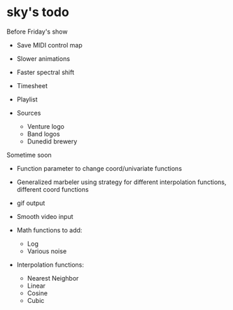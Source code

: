 sky's todo
========

Before Friday's show
+ Save MIDI control map
+ Slower animations
+ Faster spectral shift
+ Timesheet
+ Playlist

+ Sources
  + Venture logo
  + Band logos
  + Dunedid brewery

Sometime soon
+ Function parameter to change coord/univariate functions
+ Generalized marbeler using strategy for different interpolation functions, different coord functions
+ gif output
+ Smooth video input

+ Math functions to add:
  + Log
  + Various noise

+ Interpolation functions:
  + Nearest Neighbor
  + Linear
  + Cosine
  + Cubic